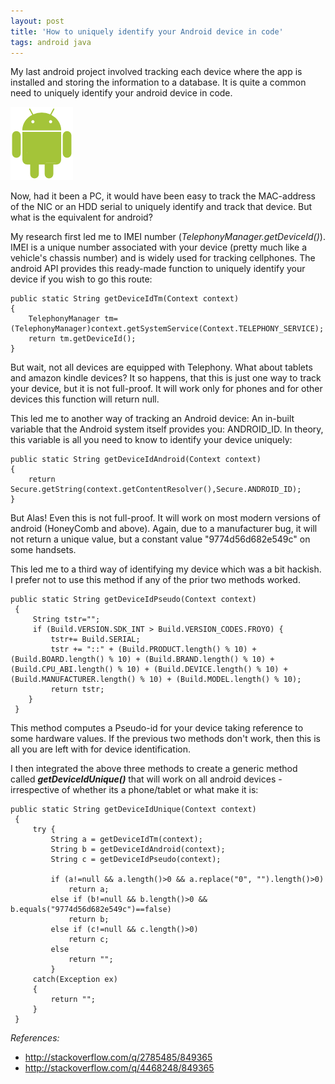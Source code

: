 ```yaml
---
layout: post
title: 'How to uniquely identify your Android device in code'
tags: android java
---
```


My last android project involved tracking each device where the app is installed and storing the information to a database. It is quite a common need to uniquely identify your android device in code.<!--more-->

![droid-man](/uploads/old/droid-man.png)

Now, had it been a PC, it would have been easy to track the MAC-address of the NIC or an HDD serial to uniquely identify and track that device. But what is the equivalent for android?

My research first led me to IMEI number (*TelephonyManager.getDeviceId()*). IMEI is a unique number associated with your device (pretty much like a vehicle's chassis number) and is widely used for tracking cellphones. The android API provides this ready-made function to uniquely identify your device if you wish to go this route:

	public static String getDeviceIdTm(Context context)
	{
		TelephonyManager tm=(TelephonyManager)context.getSystemService(Context.TELEPHONY_SERVICE);
		return tm.getDeviceId();
	}

But wait, not all devices are equipped with Telephony. What about tablets and amazon kindle devices? It so happens, that this is just one way to track your device, but it is not full-proof. It will work only for phones and for other devices this function will return null.

This led me to another way of tracking an Android device: An in-built variable that the Android system itself provides you: ANDROID\_ID. In theory, this variable is all you need to know to identify your device uniquely:

	public static String getDeviceIdAndroid(Context context)
	{
		return Secure.getString(context.getContentResolver(),Secure.ANDROID_ID);
	}

But Alas! Even this is not full-proof. It will work on most modern versions of android (HoneyComb and above). Again, due to a manufacturer bug, it will not return a unique value, but a constant value "9774d56d682e549c" on some handsets.

This led me to a third way of identifying my device which was a bit hackish. I prefer not to use this method if any of the prior two methods worked.

	public static String getDeviceIdPseudo(Context context)
	 {
		 String tstr="";
		 if (Build.VERSION.SDK_INT > Build.VERSION_CODES.FROYO) {
			 tstr+= Build.SERIAL;
			 tstr += "::" + (Build.PRODUCT.length() % 10) + (Build.BOARD.length() % 10) + (Build.BRAND.length() % 10) + (Build.CPU_ABI.length() % 10) + (Build.DEVICE.length() % 10) + (Build.MANUFACTURER.length() % 10) + (Build.MODEL.length() % 10);
			 return tstr;
		}
	 }

This method computes a Pseudo-id for your device taking reference to some hardware values. If the previous two methods don't work, then this is all you are left with for device identification.

I then integrated the above three methods to create a generic method called ***getDeviceIdUnique()*** that will work on all android devices - irrespective of whether its a phone/tablet or what make it is:

	public static String getDeviceIdUnique(Context context)
	 {
		 try {
			 String a = getDeviceIdTm(context);
			 String b = getDeviceIdAndroid(context);
			 String c = getDeviceIdPseudo(context);

			 if (a!=null && a.length()>0 && a.replace("0", "").length()>0) 
				 return a;
			 else if (b!=null && b.length()>0 && b.equals("9774d56d682e549c")==false) 
				 return b;
			 else if (c!=null && c.length()>0) 
				 return c;
			 else
				 return "";
			 }
		 catch(Exception ex)
		 {
			 return "";
		 }
	 }

*References:*

- <http://stackoverflow.com/q/2785485/849365>
- <http://stackoverflow.com/q/4468248/849365>
